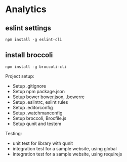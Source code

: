 # Analytics

## eslint settings

    npm install -g eslint-cli

## install broccoli

    npm install -g broccoli-cli

Project setup:

* Setup .gitignore
* Setup npm package.json
* Setup bower bower.json, .bowerrc
* Setup .eslintrc, eslint rules
* Setup .editorconfig
* Setup .watchmanconfig
* Setup broccoli, Brocfile.js
* Setup qunit and testem

Testing:

* unit test for library with qunit
* integration test for a sample website, using global
* integration test for a sample website, using requirejs
